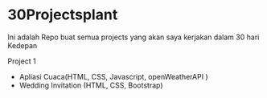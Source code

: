 # 30Projectsplant
Ini adalah Repo buat semua projects yang akan saya kerjakan dalam 30 hari Kedepan

Project 1
-  Apliasi Cuaca(HTML, CSS, Javascript, openWeatherAPI )
-  Wedding Invitation (HTML, CSS, Bootstrap)

